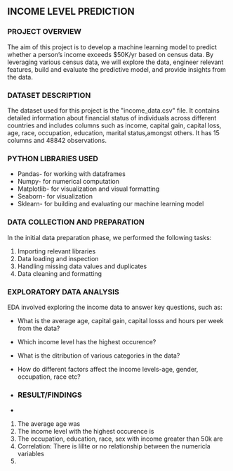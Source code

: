## INCOME LEVEL PREDICTION

### PROJECT OVERVIEW
The aim of this project is to develop a machine learning model to predict whether a person’s
income exceeds $50K/yr based on census data. By leveraging various census data, we will
explore the data, engineer relevant features, build and evaluate the predictive model, and
provide insights from the data.

### DATASET DESCRIPTION
The dataset used for this project is the "income_data.csv" file. It contains detailed information about financial status of individuals across different countries and includes columns such as income, capital gain, capital loss, age, race, occupation, education, marital status,amongst others. It has 15 columns and 48842 observations. 

### PYTHON LIBRARIES USED

- Pandas- for working with dataframes
- Numpy- for numerical computation
- Matplotlib- for visualization and visual formatting
- Seaborn- for visualization
- Sklearn- for building and evaluating our machine learning model

### DATA COLLECTION AND PREPARATION

In the initial data preparation phase, we performed the following tasks:
1. Importing relevant libraries
2. Data loading and inspection
3. Handling missing data values and duplicates
4. Data cleaning and formatting

### EXPLORATORY DATA ANALYSIS

EDA involved exploring the income data to answer key questions, such as:
- What is the average age, capital gain, capital losss and hours per week from the data?
- Which income level has the highest occurence?
- What is the ditribution of various categories in the data?
- How do different factors affect the income levels-age, gender, occupation, race etc?

- ### RESULT/FINDINGS
- 
1. The average age was
2. The income level with the highest occurence is 
3. The occupation, education, race, sex with income greater than 50k are
4. Correlation: There is lillte or no relationship between the numericla variables
5. 
